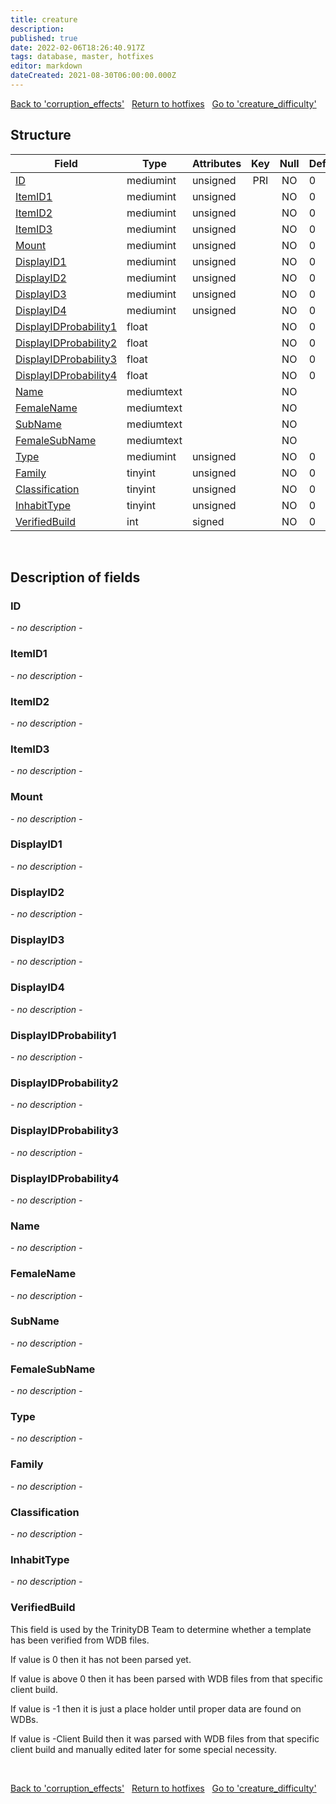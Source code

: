 ```yaml
---
title: creature
description: 
published: true
date: 2022-02-06T18:26:40.917Z
tags: database, master, hotfixes
editor: markdown
dateCreated: 2021-08-30T06:00:00.000Z
---
```


<a href="https://trinitycore.info/en/database/master/hotfixes/corruption_effects" class="mt-5 v-btn v-btn--depressed v-btn--flat v-btn--outlined theme--light v-size--default darkblue--text text--lighten-3"><span class="v-btn__content"><i aria-hidden="true" class="v-icon notranslate v-icon--left mdi mdi-arrow-left theme--light"></i><span>Back to 'corruption_effects'</span></span></a>&nbsp;&nbsp;&nbsp;<a href="https://trinitycore.info/en/database/master/hotfixes/home" class="mt-5 v-btn v-btn--depressed v-btn--flat v-btn--outlined theme--light v-size--default darkblue--text text--lighten-3"><span class="v-btn__content"><i aria-hidden="true" class="v-icon notranslate v-icon--left mdi mdi-home-outline theme--light"></i><span>Return to hotfixes</span></span></a>&nbsp;&nbsp;&nbsp;<a href="https://trinitycore.info/en/database/master/hotfixes/creature_difficulty" class="mt-5 v-btn v-btn--depressed v-btn--flat v-btn--outlined theme--light v-size--default darkblue--text text--lighten-3"><span class="v-btn__content"><span>Go to 'creature_difficulty'</span><i aria-hidden="true" class="v-icon notranslate v-icon--right mdi mdi-arrow-right theme--light"></i></span></a>

## Structure

| Field | Type | Attributes | Key | Null | Default | Extra | Comment |
| --- | --- | --- | :---: | :---: | --- | --- | --- |
| [ID](#id) | mediumint | unsigned | PRI | NO | 0 |  |  |
| [ItemID1](#itemid1) | mediumint | unsigned |  | NO | 0 |  |  |
| [ItemID2](#itemid2) | mediumint | unsigned |  | NO | 0 |  |  |
| [ItemID3](#itemid3) | mediumint | unsigned |  | NO | 0 |  |  |
| [Mount](#mount) | mediumint | unsigned |  | NO | 0 |  |  |
| [DisplayID1](#displayid1) | mediumint | unsigned |  | NO | 0 |  |  |
| [DisplayID2](#displayid2) | mediumint | unsigned |  | NO | 0 |  |  |
| [DisplayID3](#displayid3) | mediumint | unsigned |  | NO | 0 |  |  |
| [DisplayID4](#displayid4) | mediumint | unsigned |  | NO | 0 |  |  |
| [DisplayIDProbability1](#displayidprobability1) | float |  |  | NO | 0 |  |  |
| [DisplayIDProbability2](#displayidprobability2) | float |  |  | NO | 0 |  |  |
| [DisplayIDProbability3](#displayidprobability3) | float |  |  | NO | 0 |  |  |
| [DisplayIDProbability4](#displayidprobability4) | float |  |  | NO | 0 |  |  |
| [Name](#name) | mediumtext |  |  | NO |  |  |  |
| [FemaleName](#femalename) | mediumtext |  |  | NO |  |  |  |
| [SubName](#subname) | mediumtext |  |  | NO |  |  |  |
| [FemaleSubName](#femalesubname) | mediumtext |  |  | NO |  |  |  |
| [Type](#type) | mediumint | unsigned |  | NO | 0 |  |  |
| [Family](#family) | tinyint | unsigned |  | NO | 0 |  |  |
| [Classification](#classification) | tinyint | unsigned |  | NO | 0 |  |  |
| [InhabitType](#inhabittype) | tinyint | unsigned |  | NO | 0 |  |  |
| [VerifiedBuild](#verifiedbuild) | int | signed |  | NO | 0 |  |  |
&nbsp;
## Description of fields

### ID
*- no description -*
&nbsp;

### ItemID1
*- no description -*
&nbsp;

### ItemID2
*- no description -*
&nbsp;

### ItemID3
*- no description -*
&nbsp;

### Mount
*- no description -*
&nbsp;

### DisplayID1
*- no description -*
&nbsp;

### DisplayID2
*- no description -*
&nbsp;

### DisplayID3
*- no description -*
&nbsp;

### DisplayID4
*- no description -*
&nbsp;

### DisplayIDProbability1
*- no description -*
&nbsp;

### DisplayIDProbability2
*- no description -*
&nbsp;

### DisplayIDProbability3
*- no description -*
&nbsp;

### DisplayIDProbability4
*- no description -*
&nbsp;

### Name
*- no description -*
&nbsp;

### FemaleName
*- no description -*
&nbsp;

### SubName
*- no description -*
&nbsp;

### FemaleSubName
*- no description -*
&nbsp;

### Type
*- no description -*
&nbsp;

### Family
*- no description -*
&nbsp;

### Classification
*- no description -*
&nbsp;

### InhabitType
*- no description -*
&nbsp;

### VerifiedBuild
This field is used by the TrinityDB Team to determine whether a template has been verified from WDB files.

If value is 0 then it has not been parsed yet.

If value is above 0 then it has been parsed with WDB files from that specific client build.

If value is -1 then it is just a place holder until proper data are found on WDBs.

If value is -Client Build then it was parsed with WDB files from that specific client build and manually edited later for some special necessity.

&nbsp;

<a href="https://trinitycore.info/en/database/master/hotfixes/corruption_effects" class="mt-5 v-btn v-btn--depressed v-btn--flat v-btn--outlined theme--light v-size--default darkblue--text text--lighten-3"><span class="v-btn__content"><i aria-hidden="true" class="v-icon notranslate v-icon--left mdi mdi-arrow-left theme--light"></i><span>Back to 'corruption_effects'</span></span></a>&nbsp;&nbsp;&nbsp;<a href="https://trinitycore.info/en/database/master/hotfixes/home" class="mt-5 v-btn v-btn--depressed v-btn--flat v-btn--outlined theme--light v-size--default darkblue--text text--lighten-3"><span class="v-btn__content"><i aria-hidden="true" class="v-icon notranslate v-icon--left mdi mdi-home-outline theme--light"></i><span>Return to hotfixes</span></span></a>&nbsp;&nbsp;&nbsp;<a href="https://trinitycore.info/en/database/master/hotfixes/creature_difficulty" class="mt-5 v-btn v-btn--depressed v-btn--flat v-btn--outlined theme--light v-size--default darkblue--text text--lighten-3"><span class="v-btn__content"><span>Go to 'creature_difficulty'</span><i aria-hidden="true" class="v-icon notranslate v-icon--right mdi mdi-arrow-right theme--light"></i></span></a>

